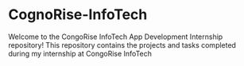 # CognoRise-InfoTech
Welcome to the CongoRise  InfoTech App Development Internship repository! This repository contains the projects and tasks completed during my internship at CongoRise InfoTech

